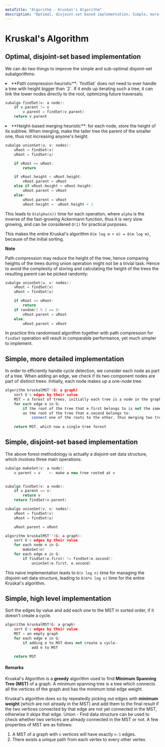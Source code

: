 ```yaml
---
metaTitle: "Algorithm - Kruskal's Algorithm"
description: "Optimal, disjoint-set based implementation, Simple, more detailed implementation, Simple, disjoint-set based implementation, Simple, high level implementation"
---
```


# Kruskal's Algorithm



## Optimal, disjoint-set based implementation


We can do two things to improve the simple and sub-optimal disjoint-set subalgorithms:

<li>
**Path compression heuristic**: `findSet` does not need to ever handle a tree with height bigger than `2`. If it ends up iterating such a tree, it can link the lower nodes directly to the root, optimizing future traversals;

```cpp
subalgo findSet(v: a node):
    if v.parent != v
        v.parent = findSet(v.parent)
    return v.parent

```


</li>
<li>
**Height-based merging heuristic**: for each node, store the height of its subtree. When merging, make the taller tree the parent of the smaller one, thus not increasing anyone's height.

```cpp
subalgo unionSet(u, v: nodes):
    vRoot = findSet(v)
    uRoot = findSet(u)

    if vRoot == uRoot:
        return

    if vRoot.height < uRoot.height:
        vRoot.parent = uRoot
    else if vRoot.height > uRoot.height:
        uRoot.parent = vRoot
    else:
        uRoot.parent = vRoot
        uRoot.height =  uRoot.height + 1

```


</li>

This leads to `O(alpha(n))` time for each operation, where `alpha` is the inverse of the fast-growing Ackermann function, thus it is very slow growing, and can be considered `O(1)` for practical purposes.

This makes the entire Kruskal's algorithm `O(m log m + m) = O(m log m)`, because of the initial sorting.

**Note**

Path compression may reduce the height of the tree, hence comparing heights of the trees during union operation might not be a trivial task. Hence to avoid the complexity of storing and calculating the height of the trees the resulting parent can be picked randomly:

```cpp
subalgo unionSet(u, v: nodes):
    vRoot = findSet(v)
    uRoot = findSet(u)

    if vRoot == uRoot:
        return
    if random() % 2 == 0:
        vRoot.parent = uRoot
    else:
        uRoot.parent = vRoot

```

In practice this randomised algorithm together with path compression for `findSet` operation will result in comparable performance, yet much simpler to implement.



## Simple, more detailed implementation


In order to efficiently handle cycle detection, we consider each node as part of a tree. When adding an edge, we check if its two component nodes are part of distinct trees. Initially, each node makes up a one-node tree.

```cpp
algorithm kruskalMST'(G: a graph)
    sort G's edges by their value
    MST = a forest of trees, initially each tree is a node in the graph
    for each edge e in G:
        if the root of the tree that e.first belongs to is not the same 
        as the root of the tree that e.second belongs to:
            connect one of the roots to the other, thus merging two trees
    
    return MST, which now a single-tree forest

```



## Simple, disjoint-set based implementation


The above forest methodology is actually a disjoint-set data structure, which involves three main operations:

```cpp
subalgo makeSet(v: a node):
    v.parent = v    <- make a new tree rooted at v
    

subalgo findSet(v: a node):
    if v.parent == v:
        return v
    return findSet(v.parent)

subalgo unionSet(v, u: nodes):
    vRoot = findSet(v)
    uRoot = findSet(u)

    uRoot.parent = vRoot

algorithm kruskalMST''(G: a graph):
    sort G's edges by their value
    for each node n in G:
        makeSet(n)
    for each edge e in G:
        if findSet(e.first) != findSet(e.second):
            unionSet(e.first, e.second)

```

This naive implementation leads to `O(n log n)` time for managing the disjoint-set data structure, leading to `O(m*n log n)` time for the entire Kruskal's algorithm.



## Simple, high level implementation


Sort the edges by value and add each one to the MST in sorted order, if it doesn't create a cycle.

```cpp
algorithm kruskalMST(G: a graph)
    sort G's edges by their value
    MST = an empty graph
    for each edge e in G:
        if adding e to MST does not create a cycle:
            add e to MST

    return MST

```



#### Remarks


Kruskal's Algorithm is a **greedy** algorithm used to find **Minimum Spanning Tree (MST)** of a graph. A minimum spanning tree is a tree which connects all the vertices of the graph and has the minimum total edge weight.

Kruskal's algorithm does so by repeatedly picking out edges with **minimum weight** (which are not already in the MST) and add them to the final result if the two vertices connected by that edge are not yet connected in the MST, otherwise it skips that edge. Union - Find data structure can be used to check whether two vertices are already connected in the MST or not. A few properties of MST are as follows:

1. A MST of a graph with `n` vertices will have exactly `n-1` edges.
1. There exists a unique path from each vertex to every other vertex.

